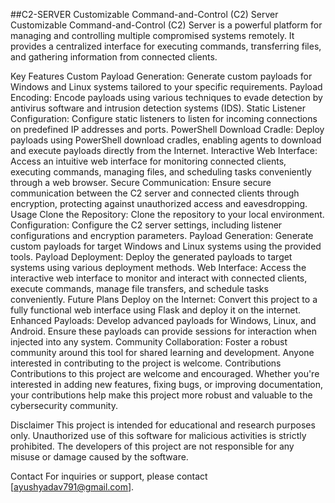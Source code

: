 ##C2-SERVER
Customizable Command-and-Control (C2) Server
Customizable Command-and-Control (C2) Server is a powerful platform for managing and controlling multiple compromised systems remotely. It provides a centralized interface for executing commands, transferring files, and gathering information from connected clients.

Key Features
Custom Payload Generation: Generate custom payloads for Windows and Linux systems tailored to your specific requirements.
Payload Encoding: Encode payloads using various techniques to evade detection by antivirus software and intrusion detection systems (IDS).
Static Listener Configuration: Configure static listeners to listen for incoming connections on predefined IP addresses and ports.
PowerShell Download Cradle: Deploy payloads using PowerShell download cradles, enabling agents to download and execute payloads directly from the Internet.
Interactive Web Interface: Access an intuitive web interface for monitoring connected clients, executing commands, managing files, and scheduling tasks conveniently through a web browser.
Secure Communication: Ensure secure communication between the C2 server and connected clients through encryption, protecting against unauthorized access and eavesdropping.
Usage
Clone the Repository: Clone the repository to your local environment.
Configuration: Configure the C2 server settings, including listener configurations and encryption parameters.
Payload Generation: Generate custom payloads for target Windows and Linux systems using the provided tools.
Payload Deployment: Deploy the generated payloads to target systems using various deployment methods.
Web Interface: Access the interactive web interface to monitor and interact with connected clients, execute commands, manage file transfers, and schedule tasks conveniently.
Future Plans
Deploy on the Internet: Convert this project to a fully functional web interface using Flask and deploy it on the internet.
Enhanced Payloads: Develop advanced payloads for Windows, Linux, and Android. Ensure these payloads can provide sessions for interaction when injected into any system.
Community Collaboration: Foster a robust community around this tool for shared learning and development. Anyone interested in contributing to the project is welcome.
Contributions
Contributions to this project are welcome and encouraged. Whether you're interested in adding new features, fixing bugs, or improving documentation, your contributions help make this project more robust and valuable to the cybersecurity community.

Disclaimer
This project is intended for educational and research purposes only. Unauthorized use of this software for malicious activities is strictly prohibited. The developers of this project are not responsible for any misuse or damage caused by the software.

Contact
For inquiries or support, please contact [ayushyadav791@gmail.com].
